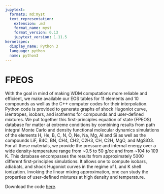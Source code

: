 ```yaml
---
jupytext:
  formats: md:myst
  text_representation:
    extension: .md
    format_name: myst
    format_version: 0.13
    jupytext_version: 1.11.5
kernelspec:
  display_name: Python 3
  language: python
  name: python3
---
```


# FPEOS   
With the goal in mind of making WDM computations more reliable and efficient, we make available our EOS tables for 11 elements and 10 compounds as well as the C++ computer codes for their interpolation. Python code is provided to generate graphs of shock Hugoniot curve, isentropes, isobars, and isotherms for compounds and user-defined mixtures. We put together this first-principles equation of state (FPEOS) database for matter at extreme conditions by combining results from path integral Monte Carlo and density functional molecular dynamics simulations of the elements H, He, B, C, N, O, Ne, Na, Mg, Al and Si as well as the compounds LiF, B4C, BN, CH4, CH2, C2H3, CH, C2H, MgO, and MgSiO3. For all these materials, we provide the pressure and internal energy over a wide density-temperature range from ~0.5 to 50 g/cc and from ~104 to 109 K. This database encompasses the results from approximately 5000 different first-principles simulations. It allows one to compute isobars, adiabats, and shock Hugoniot curves in the regime of L and K shell ionization. Invoking the linear mixing approximation, one can study the properties of user-defined mixtures at high density and temperature.



Download the code [here](http://militzer.berkeley.edu/FPEOS/).
